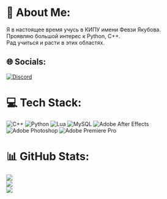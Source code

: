 # 💫 About Me:
Я в настоящее время учусь в КИПУ имени Февзи Якубова.<br>Проявляю большой интерес к Python, C++.<br>Рад учиться и расти в этих областях.


## 🌐 Socials:
[![Discord](https://img.shields.io/badge/Discord-%237289DA.svg?logo=discord&logoColor=white)](https://discord.gg/s1n0ni) 

# 💻 Tech Stack:
![C++](https://img.shields.io/badge/c++-%2300599C.svg?style=for-the-badge&logo=c%2B%2B&logoColor=white) ![Python](https://img.shields.io/badge/python-3670A0?style=for-the-badge&logo=python&logoColor=ffdd54) ![Lua](https://img.shields.io/badge/lua-%232C2D72.svg?style=for-the-badge&logo=lua&logoColor=white) ![MySQL](https://img.shields.io/badge/mysql-4479A1.svg?style=for-the-badge&logo=mysql&logoColor=white) ![Adobe After Effects](https://img.shields.io/badge/Adobe%20After%20Effects-9999FF.svg?style=for-the-badge&logo=Adobe%20After%20Effects&logoColor=white) ![Adobe Photoshop](https://img.shields.io/badge/adobe%20photoshop-%2331A8FF.svg?style=for-the-badge&logo=adobe%20photoshop&logoColor=white) ![Adobe Premiere Pro](https://img.shields.io/badge/Adobe%20Premiere%20Pro-9999FF.svg?style=for-the-badge&logo=Adobe%20Premiere%20Pro&logoColor=white)
# 📊 GitHub Stats:
![](https://github-readme-stats.vercel.app/api?username=S1n0ni&theme=dark&hide_border=false&include_all_commits=false&count_private=false)<br/>
![](https://github-readme-streak-stats.herokuapp.com/?user=S1n0ni&theme=dark&hide_border=false)<br/>
![](https://github-readme-stats.vercel.app/api/top-langs/?username=S1n0ni&theme=dark&hide_border=false&include_all_commits=false&count_private=false&layout=compact)
